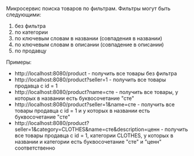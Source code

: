Микросервис поиска товаров по фильтрам. Фильтры могут быть следующими:
1) без фильтра
2) по категории
3) по ключевым словам в названии (совпадения в названии)
4) по ключевым словам в описании (совпадение в описании)
5) по продавцу 


Примеры: 
* http://localhost:8080/product - получить все товары без фильтра
* http://localhost:8080/product?seller=1 - получить все товары продавца с id = 1
* http://localhost:8080/product?name=сте - получить все товары, у которых в названии есть буквосочетание "сте"
* http://localhost:8080/product?seller=1&name=сте - получить все товары продавца с id = 1 и у которых в названии есть буквосочетание "сте"
* http://localhost:8080/product?seller=1&category=CLOTHES&name=сте&description=ценн - получить все товары продавца с id = 1, категории CLOTHES, у которых в названии и категории есть буквосочетание "сте" и "ценн" соответственно